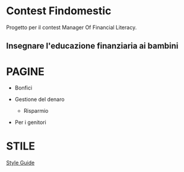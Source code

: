 # Contest Findomestic
Progetto per il contest Manager Of Financial Literacy.

## Insegnare l'educazione finanziaria ai bambini

# PAGINE
- Bonfici

- Gestione del denaro
  - Risparmio
 - Per i genitori

# STILE

<a href="style-guide.md">Style Guide</a>
